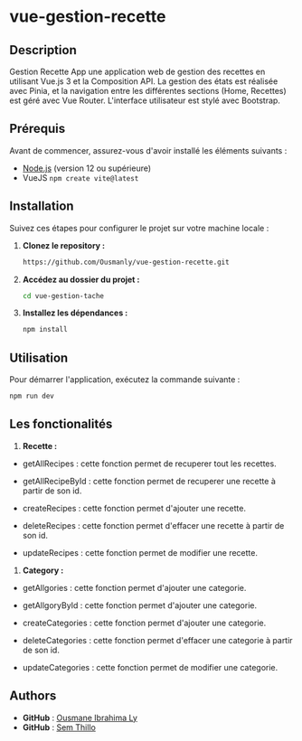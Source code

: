 # vue-gestion-recette

## Description

Gestion Recette App une application web de gestion des recettes en utilisant Vue.js 3 et la
Composition API. La gestion des états est réalisée avec Pinia, et la navigation entre les
différentes sections (Home, Recettes) est géré avec Vue Router. L'interface utilisateur
est stylé avec Bootstrap.

## Prérequis

Avant de commencer, assurez-vous d'avoir installé les éléments suivants :

- [Node.js](https://nodejs.org/) (version 12 ou supérieure)
- VueJS `npm create vite@latest`


## Installation

Suivez ces étapes pour configurer le projet sur votre machine locale :

1. **Clonez le repository :**

    ```bash
    https://github.com/Ousmanly/vue-gestion-recette.git
    ```

2. **Accédez au dossier du projet :**

    ```bash
    cd vue-gestion-tache
    ```

3. **Installez les dépendances :**

    ```bash
    npm install
    ```

## Utilisation

Pour démarrer l'application, exécutez la commande suivante :

```bash
npm run dev
```
## Les fonctionalités

1. **Recette :** 

 - getAllRecipes : cette fonction permet de recuperer tout les recettes.
   
 - getAllRecipeById : cette fonction permet de recuperer une recette à partir de son id.
   
 - createRecipes : cette fonction permet d'ajouter une recette.
 
 - deleteRecipes : cette fonction permet d'effacer une recette à partir de son id.
 
 - updateRecipes :  cette fonction permet de modifier une recette.
1. **Category :** 

 - getAllgories : cette fonction permet d'ajouter une categorie.
   
 - getAllgoryById : cette fonction permet d'ajouter une categorie.
   
 - createCategories : cette fonction permet d'ajouter une categorie.
 
 - deleteCategories : cette fonction permet d'effacer une categorie à partir de son id.
 
 - updateCategories :  cette fonction permet de modifier une categorie.

## Authors
 - **GitHub** : [Ousmane Ibrahima Ly](https://github.com/Ousmanly)
 - **GitHub** : [Sem Thillo](https://github.com/semthillo)

